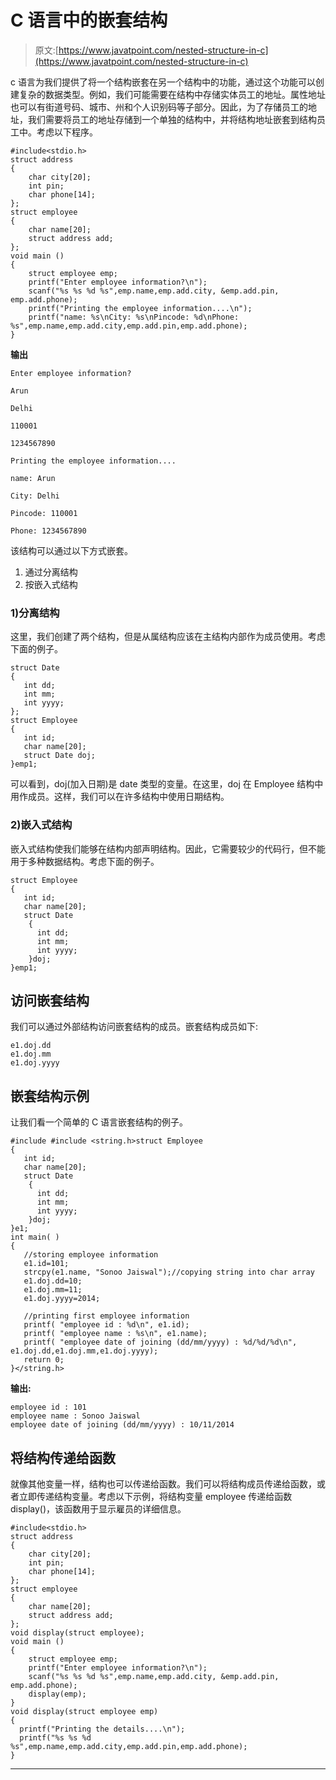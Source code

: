 # C 语言中的嵌套结构

> 原文:[https://www.javatpoint.com/nested-structure-in-c](https://www.javatpoint.com/nested-structure-in-c)

c 语言为我们提供了将一个结构嵌套在另一个结构中的功能，通过这个功能可以创建复杂的数据类型。例如，我们可能需要在结构中存储实体员工的地址。属性地址也可以有街道号码、城市、州和个人识别码等子部分。因此，为了存储员工的地址，我们需要将员工的地址存储到一个单独的结构中，并将结构地址嵌套到结构员工中。考虑以下程序。

```
#include<stdio.h>
struct address 
{
    char city[20];
    int pin;
    char phone[14];
};
struct employee
{
    char name[20];
    struct address add;
};
void main ()
{
    struct employee emp;
    printf("Enter employee information?\n");
    scanf("%s %s %d %s",emp.name,emp.add.city, &emp.add.pin, emp.add.phone);
    printf("Printing the employee information....\n");
    printf("name: %s\nCity: %s\nPincode: %d\nPhone: %s",emp.name,emp.add.city,emp.add.pin,emp.add.phone);
}

```

**输出**

```
Enter employee information?

Arun            

Delhi           

110001       

1234567890    

Printing the employee information....   

name: Arun      

City: Delhi  

Pincode: 110001

Phone: 1234567890

```

该结构可以通过以下方式嵌套。

1.  通过分离结构
2.  按嵌入式结构

### 1)分离结构

这里，我们创建了两个结构，但是从属结构应该在主结构内部作为成员使用。考虑下面的例子。

```
struct Date
{
   int dd;
   int mm;
   int yyyy; 
};
struct Employee
{   
   int id;
   char name[20];
   struct Date doj;
}emp1;

```

可以看到，doj(加入日期)是 date 类型的变量。在这里，doj 在 Employee 结构中用作成员。这样，我们可以在许多结构中使用日期结构。

### 2)嵌入式结构

嵌入式结构使我们能够在结构内部声明结构。因此，它需要较少的代码行，但不能用于多种数据结构。考虑下面的例子。

```
struct Employee
{   
   int id;
   char name[20];
   struct Date
    {
      int dd;
      int mm;
      int yyyy; 
    }doj;
}emp1;

```

## 访问嵌套结构

我们可以通过外部结构访问嵌套结构的成员。嵌套结构成员如下:

```
e1.doj.dd
e1.doj.mm
e1.doj.yyyy

```

## 嵌套结构示例

让我们看一个简单的 C 语言嵌套结构的例子。

```
#include #include <string.h>struct Employee
{   
   int id;
   char name[20];
   struct Date
    {
      int dd;
      int mm;
      int yyyy; 
    }doj;
}e1;
int main( )
{
   //storing employee information
   e1.id=101;
   strcpy(e1.name, "Sonoo Jaiswal");//copying string into char array
   e1.doj.dd=10;
   e1.doj.mm=11;
   e1.doj.yyyy=2014;

   //printing first employee information
   printf( "employee id : %d\n", e1.id);
   printf( "employee name : %s\n", e1.name);
   printf( "employee date of joining (dd/mm/yyyy) : %d/%d/%d\n", e1.doj.dd,e1.doj.mm,e1.doj.yyyy);
   return 0;
}</string.h> 
```

**输出:**

```
employee id : 101
employee name : Sonoo Jaiswal
employee date of joining (dd/mm/yyyy) : 10/11/2014

```

## 将结构传递给函数

就像其他变量一样，结构也可以传递给函数。我们可以将结构成员传递给函数，或者立即传递结构变量。考虑以下示例，将结构变量 employee 传递给函数 display()，该函数用于显示雇员的详细信息。

```
#include<stdio.h>
struct address 
{
    char city[20];
    int pin;
    char phone[14];
};
struct employee
{
    char name[20];
    struct address add;
};
void display(struct employee);
void main ()
{
    struct employee emp;
    printf("Enter employee information?\n");
    scanf("%s %s %d %s",emp.name,emp.add.city, &emp.add.pin, emp.add.phone);
    display(emp);
}
void display(struct employee emp)
{
  printf("Printing the details....\n");
  printf("%s %s %d %s",emp.name,emp.add.city,emp.add.pin,emp.add.phone);
}

```

* * *
